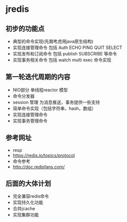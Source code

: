 # jredis

## 初步的功能点
* 典型的命令实现(先期考虑用java原生结构)
* 实现连接管理命令      包括 Auth ECHO PING QUIT SELECT 
* 实现发布和订阅命令    包括 publish SUBSCRIBE 等命令
* 实现事务相关命令 包括 watch multi exec 命令实现

## 第一轮迭代周期的内容
* NIO部分 单线程reactor 模型
* 命令分发器
* session 管理 为消息推送，事务提供一些支持
* 简单命令实现（包括字符串，hash，数组）
* 实现连接管理命令
* 实现事务管理命令

## 参考网址
* resp
* https://redis.io/topics/protocol
* 命令参考
* http://doc.redisfans.com/

## 后面的大体计划
* 完全兼容redis命令
* 实现持久化功能
* 合并jcache
* 实现集群功能